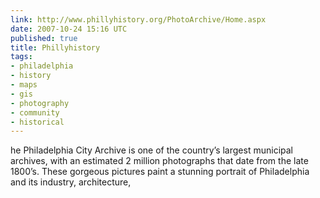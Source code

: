```yaml
---
link: http://www.phillyhistory.org/PhotoArchive/Home.aspx
date: 2007-10-24 15:16 UTC
published: true
title: Phillyhistory
tags:
- philadelphia
- history
- maps
- gis
- photography
- community
- historical
---
```


he Philadelphia City Archive is one of the country’s largest municipal archives, with an estimated 2 million photographs that date from the late 1800’s. These gorgeous pictures paint a stunning portrait of Philadelphia and its industry, architecture,
